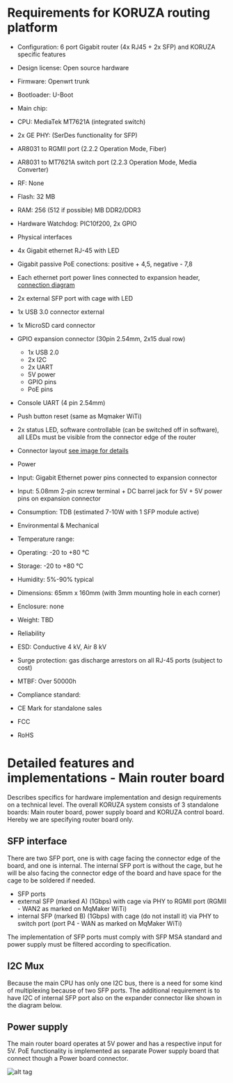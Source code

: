 # Requirements for KORUZA routing platform

 * Configuration: 6 port Gigabit router (4x RJ45 + 2x SFP) and KORUZA specific features
 * Design license: Open source hardware
 * Firmware: Openwrt trunk
 * Bootloader: U-Boot
 * Main chip: 
  * CPU: MediaTek MT7621A (integrated switch)
  * 2x GE PHY: (SerDes functionality for SFP)
   * AR8031 to RGMII port (2.2.2 Operation Mode, Fiber)
   * AR8031 to MT7621A switch port (2.2.3 Operation Mode, Media Converter)
 * RF: None
 * Flash: 32 MB
 * RAM: 256 (512 if possible) MB DDR2/DDR3
 * Hardware Watchdog: PIC10f200, 2x GPIO
 
 * Physical interfaces
  * 4x Gigabit ethernet RJ-45 with LED
   * Gigabit passive PoE conections: positive + 4,5, negative - 7,8
   * Each ethernet port power lines connected to expansion header, [connection diagram](gigabit-passive-poe.png)
  * 2x external SFP port with cage with LED
  * 1x USB 3.0 connector external
  * 1x MicroSD card connector
  * GPIO expansion connector (30pin 2.54mm, 2x15 dual row)
    * 1x USB 2.0
    * 2x I2C
    * 2x UART
    * 5V power
    * GPIO pins
    * PoE pins
  * Console UART (4 pin 2.54mm)
  * Push button reset (same as Mqmaker WiTi)
  * 2x status LED, software controllable (can be switched off in software), all LEDs must be visible from the connector edge of the router
  * Connector layout [see image for details](https://github.com/IRNAS/KORUZA-router/blob/1G-router-requirements/PCB/koruza_router_PCB/Project%20Outputs%20for%20koruza_router_PCB/koruza_router.PDF)
 
 * Power
  * Input: Gigabit Ethernet power pins connected to expansion connector
  * Input: 5.08mm 2-pin screw terminal + DC barrel jack for 5V + 5V power pins on expansion connector
  * Consumption: TDB (estimated 7-10W with 1 SFP module active)
  
 * Environmental & Mechanical
  * Temperature range:
   * Operating: -20 to +80 °C
   * Storage: -20 to +80 °C
  * Humidity: 5%-90% typical
  * Dimensions: 65mm x 160mm (with 3mm mounting hole in each corner)
  * Enclosure: none
  * Weight: TBD
   
 * Reliability
  * ESD: Conductive 4 kV, Air 8 kV
  * Surge protection: gas discharge arrestors on all RJ-45 ports (subject to cost)
  * MTBF: Over 50000h
   
 * Compliance standard:
  * CE Mark for standalone sales
  * FCC
  * RoHS
   
# Detailed features and implementations - Main router board
Describes specifics for hardware implementation and design requirements on a technical level. The overall KORUZA system consists of 3 standalone boards: Main router board, power supply board and KORUZA control board. Hereby we are specifying router board only.

## SFP interface
There are two SFP port, one is with cage facing the connector edge of the board, and one is internal. The internal SFP port is without the cage, but he will be also facing the connector edge of the board and have space for the cage to be soldered if needed.

 * SFP ports
  * external SFP (marked A) (1Gbps) with cage via PHY to RGMII port (RGMII - WAN2 as marked on MqMaker WiTi)
  * internal SFP (marked B) (1Gbps) with cage (do not install it) via PHY to switch port (port P4 - WAN as marked on MqMaker WiTi)

The implementation of SFP ports must comply with SFP MSA standard and power supply must be filtered according to specification.

## I2C Mux
Because the main CPU has only one I2C bus, there is a need for some kind of multiplexing because of two SFP ports. The additional requirement is to have I2C of internal SFP port also on the expander connector like shown in the diagram below.

## Power supply
The main router board operates at 5V power and has a respective input for 5V. PoE functionality is implemented as separate Power supply board that connect though a Power board connector. 

![alt tag](https://github.com/IRNAS/KORUZA-router/blob/1G-router-requirements/KoruzaDiagram1G.png)




